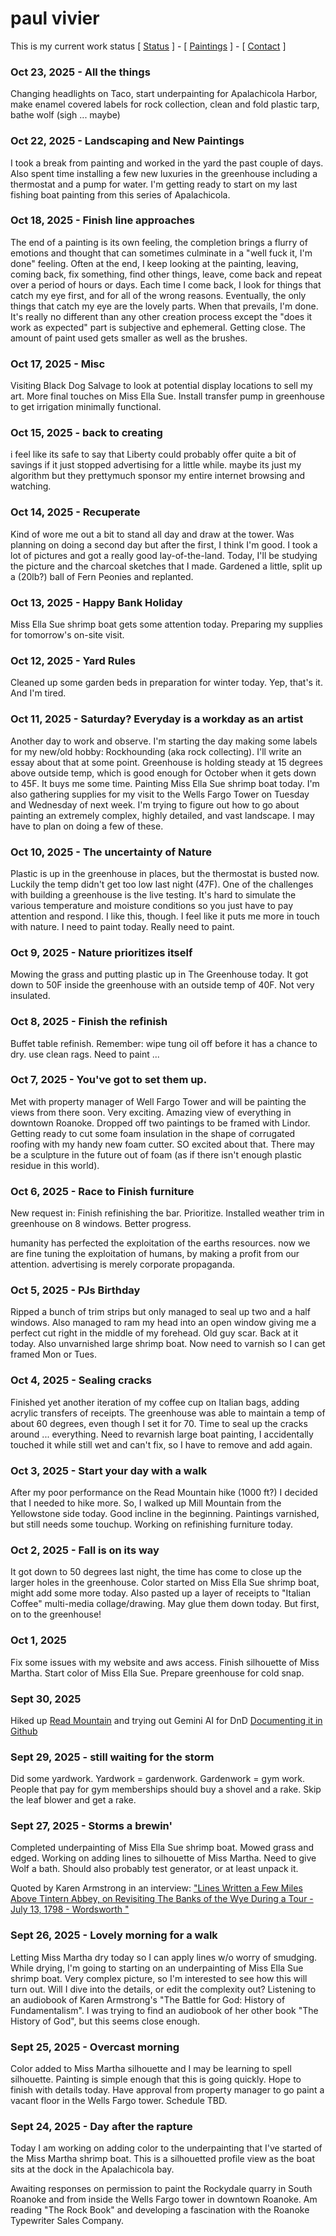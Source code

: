 # paul vivier
This is my current work status
[ [Status](https://paulvivier.github.io/status/) ] -
[ [Paintings](http://www.vivier.net/paintings) ] -
[ [Contact](http://www.vivier.net/contact) ]

### Oct 23, 2025 - All the things
Changing headlights on Taco, start underpainting for Apalachicola Harbor, make enamel covered labels for rock collection, clean and fold plastic tarp, bathe wolf (sigh ... maybe)

### Oct 22, 2025 - Landscaping and New Paintings
I took a break from painting and worked in the yard the past couple of days. Also spent time installing a few new luxuries in the greenhouse including a thermostat and a pump for water. I'm getting ready to start on my last fishing boat painting from this series of Apalachicola.

### Oct 18, 2025 - Finish line approaches
The end of a painting is its own feeling, the completion brings a flurry of emotions and thought that can sometimes culminate in a "well fuck it, I'm done" feeling. Often at the end, I keep looking at the painting, leaving, coming back, fix something, find other things, leave, come back and repeat over a period of hours or days. Each time I come back, I look for things that catch my eye first, and for all of the wrong reasons. Eventually, the only things that catch my eye are the lovely parts. When that prevails, I'm done. It's really no different than any other creation process except the "does it work as expected" part is subjective and ephemeral. Getting close. The amount of paint used gets smaller as well as the brushes.  

### Oct 17, 2025 - Misc
Visiting Black Dog Salvage to look at potential display locations to sell my art. More final touches on Miss Ella Sue. Install transfer pump in greenhouse to get irrigation minimally functional.

### Oct 15, 2025 - back to creating
i feel like its safe to say that Liberty could probably offer quite a bit of savings if it just stopped advertising for a little while. maybe its just my algorithm but they prettymuch sponsor my entire internet browsing and watching.

### Oct 14, 2025 - Recuperate
Kind of wore me out a bit to stand all day and draw at the tower. Was planning on doing a second day but after the first, I think I'm good. I took a lot of pictures and got a really good lay-of-the-land. Today, I'll be studying the picture and the charcoal sketches that I made. Gardened a little, split up a (20lb?) ball of Fern Peonies and replanted.

### Oct 13, 2025 - Happy Bank Holiday
Miss Ella Sue shrimp boat gets some attention today. Preparing my supplies for tomorrow's on-site visit.

### Oct 12, 2025 - Yard Rules
Cleaned up some garden beds in preparation for winter today. Yep, that's it. And I'm tired.

### Oct 11, 2025 - Saturday? Everyday is a workday as an artist
Another day to work and observe. I'm starting the day making some labels for my new/old hobby: Rockhounding (aka rock collecting). I'll write an essay about that at some point. Greenhouse is holding steady at 15 degrees above outside temp, which is good enough for October when it gets down to 45F. It buys me some time. Painting Miss Ella Sue shrimp boat today. I'm also gathering supplies for my visit to the Wells Fargo Tower on Tuesday and Wednesday of next week. I'm trying to figure out how to go about painting an extremely complex, highly detailed, and vast landscape. I may have to plan on doing a few of these.

### Oct 10, 2025 - The uncertainty of Nature
Plastic is up in the greenhouse in places, but the thermostat is busted now. Luckily the temp didn't get too low last night (47F). One of the challenges with building a greenhouse is the live testing. It's hard to simulate the various temperature and moisture conditions so you just have to pay attention and respond. I like this, though. I feel like it puts me more in touch with nature. I need to paint today. Really need to paint.

### Oct 9, 2025 - Nature prioritizes itself
Mowing the grass and putting plastic up in The Greenhouse today. It got down to 50F inside the greenhouse with an outside temp of 40F. Not very insulated.

### Oct 8, 2025 - Finish the refinish
Buffet table refinish. Remember: wipe tung oil off before it has a chance to dry. use clean rags. Need to paint ...

### Oct 7, 2025 - You've got to set them up.
Met with property manager of Well Fargo Tower and will be painting the views from there soon. Very exciting. Amazing view of everything in downtown Roanoke. Dropped off two paintings to be framed with Lindor. Getting ready to cut some foam insulation in the shape of corrugated roofing with my handy new foam cutter. SO excited about that. There may be a sculpture in the future out of foam (as if there isn't enough plastic residue in this world).

### Oct 6, 2025 - Race to Finish furniture
New request in: Finish refinishing the bar. Prioritize. Installed weather trim in greenhouse on 8 windows. Better progress.

humanity has perfected the exploitation of the earths resources. now we are fine tuning the exploitation of humans, by making a profit from our attention. advertising is merely corporate propaganda.


### Oct 5, 2025 - PJs Birthday
Ripped a bunch of trim strips but only managed to seal up two and a half windows. Also managed to ram my head into an open window giving me a perfect cut right in the middle of my forehead. Old guy scar. Back at it today. Also unvarnished large shrimp boat. Now need to varnish so I can get framed Mon or Tues.

### Oct 4, 2025 - Sealing cracks
Finished yet another iteration of my coffee cup on Italian bags, adding acrylic transfers of receipts. The greenhouse was able to maintain a temp of about 60 degrees, even though I set it for 70. Time to seal up the cracks around ... everything. Need to revarnish large boat painting, I accidentally touched it while still wet and can't fix, so I have to remove and add again.

### Oct 3, 2025 - Start your day with a walk
After my poor performance on the Read Mountain hike (1000 ft?) I decided that I needed to hike more. So, I walked up Mill Mountain from the Yellowstone side today. Good incline in the beginning. Paintings varnished, but still needs some touchup. Working on refinishing furniture today.

### Oct 2, 2025 - Fall is on its way
It got down to 50 degrees last night, the time has come to close up the larger holes in the greenhouse. Color started on Miss Ella Sue shrimp boat, might add some more today. Also pasted up a layer of receipts to "Italian Coffee" multi-media collage/drawing. May glue them down today. But first, on to the greenhouse!

### Oct 1, 2025
Fix some issues with my website and aws access. Finish silhouette of Miss Martha. Start color of Miss Ella Sue. Prepare greenhouse for cold snap.

### Sept 30, 2025
Hiked up [Read Mountain](https://myhikes.org/trails/read-mountain-preserve-hike) and trying out Gemini AI for DnD [Documenting it in Github](https://paulvivier.github.io/DnD/)

### Sept 29, 2025 - still waiting for the storm
Did some yardwork. Yardwork = gardenwork. Gardenwork = gym work. People that pay for gym memberships should buy a shovel and a rake. Skip the leaf blower and get a rake.


### Sept 27, 2025 - Storms a brewin'
Completed underpainting of Miss Ella Sue shrimp boat. Mowed grass and edged. Working on adding lines to silhouette of Miss Martha. Need to give Wolf a bath. Should also probably test generator, or at least unpack it.

Quoted by Karen Armstrong in an interview: ["Lines Written a Few Miles Above Tintern Abbey, on Revisiting The Banks of the Wye During a Tour - July 13, 1798 - Wordsworth "](https://www.gutenberg.org/files/9622/9622-h/9622-h.htm#poem23)


### Sept 26, 2025 - Lovely morning for a walk
Letting Miss Martha dry today so I can apply lines w/o worry of smudging. While drying, I'm going to starting on an underpainting of Miss Ella Sue shrimp boat. Very complex picture, so I'm interested to see how this will turn out. Will I dive into the details, or edit the complexity out? Listening to an audiobook of Karen Armstrong's "The Battle for God: History of Fundamentalism". I was trying to find an audiobook of her other book "The History of God", but this seems close enough.

### Sept 25, 2025 - Overcast morning
Color added to Miss Martha silhouette and I may be learning to spell silhouette. Painting is simple enough that this is going quickly. Hope to finish with details today. Have approval from property manager to go paint a vacant floor in the Wells Fargo tower. Schedule TBD.


### Sept 24, 2025 - Day after the rapture
Today I am working on adding color to the underpainting that I've started of the Miss Martha shrimp boat. This is a silhouetted profile view as the boat sits at the dock in the Apalachicola bay.

Awaiting responses on permission to paint the Rockydale quarry in South Roanoke and from inside the Wells Fargo tower in downtown Roanoke. Am reading "The Rock Book" and developing a fascination with the Roanoke Typewriter Sales Company.
